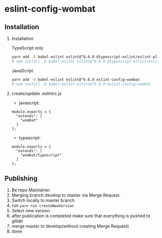 eslint-config-wombat
================

## Installation
1. Installation

    TypeScript only 
    ```bash
    yarn add -D babel-eslint eslint@^6.6.0 @typescript-eslint/eslint-plugin@^3.9.0 @typescript-eslint/parser^3.9.0 eslint-config-wombat
    # npm install -D babel-eslint eslint@^6.6.0 @typescript-eslint/eslint-plugin@^3.9.0 @typescript-eslint/parser@^3.9.0 eslint-config-wombat
    ```
    
    JavaScript
    ```bash
    yarn add -D babel-eslint eslint@^6.6.0 eslint-config-wombat
    # npm install -D babel-eslint eslint@^6.6.0 eslint-config-wombat
    ```
    
2. create/update .eslintrc.js
    * javascript:
    ```JS
    module.exports = {
      "extends": [
        "wombat"
      ]
    };

    ```
    * typescript:
    ```JS
    module.exports = {
      "extends": [
        "wombat/typescript"
      ]
    };

    ```
   
## Publishing
1. Be repo Maintainer.
2. Merging branch develop to master via Merge Request.
3. Switch locally to master branch
4. run `yarn run createNewVersion`
5. Select new version
6. after publication is completed make sure that everything is pushed to gitlab
7. merge master to develop(without creating Merge Request)
8. done
